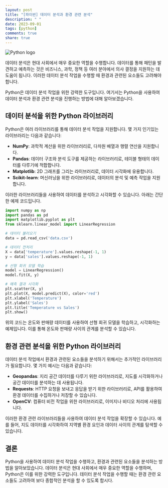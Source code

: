 ```yaml
---
layout: post
title: "[파이썬] 데이터 분석과 환경 관련 분석"
description: " "
date: 2023-09-01
tags: [python]
comments: true
share: true
---
```


![Python logo](https://www.python.org/static/community_logos/python-logo-master-v3-TM-flattened.png)

데이터 분석은 현대 사회에서 매우 중요한 역할을 수행합니다. 데이터를 통해 패턴을 발견하고 예측하는 것은 비즈니스, 과학, 정책 등 여러 분야에서 의사 결정을 지원하는 데 도움이 됩니다. 이러한 데이터 분석 작업을 수행할 때 환경과 관련된 요소들도 고려해야 합니다.

Python은 데이터 분석 작업을 위한 강력한 도구입니다. 여기서는 Python을 사용하여 데이터 분석과 환경 관련 분석을 진행하는 방법에 대해 알아보겠습니다.

## 데이터 분석을 위한 Python 라이브러리

Python은 여러 라이브러리를 통해 데이터 분석 작업을 지원합니다. 몇 가지 인기있는 라이브러리는 다음과 같습니다:

- **NumPy**: 과학적 계산을 위한 라이브러리로, 다차원 배열과 행렬 연산을 지원합니다.
- **Pandas**: 데이터 구조와 분석 도구를 제공하는 라이브러리로, 테이블 형태의 데이터를 다루기에 적합합니다.
- **Matplotlib**: 2D 그래프를 그리는 라이브러리로, 데이터 시각화에 유용합니다.
- **Scikit-learn**: 머신러닝을 위한 라이브러리로, 데이터의 분석 및 예측 작업을 지원합니다.

이러한 라이브러리들을 사용하여 데이터를 분석하고 시각화할 수 있습니다. 아래는 간단한 예제 코드입니다.

```python
import numpy as np
import pandas as pd
import matplotlib.pyplot as plt
from sklearn.linear_model import LinearRegression

# 데이터 불러오기
data = pd.read_csv('data.csv')

# 데이터 전처리
X = data['temperature'].values.reshape(-1, 1)
y = data['sales'].values.reshape(-1, 1)

# 선형 회귀 모델 학습
model = LinearRegression()
model.fit(X, y)

# 예측 결과 시각화
plt.scatter(X, y)
plt.plot(X, model.predict(X), color='red')
plt.xlabel('Temperature')
plt.ylabel('Sales')
plt.title('Temperature vs Sales')
plt.show()
```

위의 코드는 온도와 판매량 데이터를 사용하여 선형 회귀 모델을 학습하고, 시각화하는 예제입니다. 이를 통해 온도와 판매량 사이의 관계를 분석할 수 있습니다.

## 환경 관련 분석을 위한 Python 라이브러리

데이터 분석 작업에서 환경과 관련된 요소들을 분석하기 위해서는 추가적인 라이브러리가 필요합니다. 몇 가지 예시는 다음과 같습니다:

- **Geopandas**: 지리 공간 데이터를 다루기 위한 라이브러리로, 지도를 시각화하거나 공간 데이터를 분석하는 데 사용됩니다.
- **Requests**: HTTP 요청을 보내고 응답을 받기 위한 라이브러리로, API를 활용하여 환경 데이터를 수집하거나 저장할 수 있습니다.
- **OpenCV**: 컴퓨터 비전 작업을 위한 라이브러리로, 이미지나 비디오 처리에 사용됩니다.

이러한 환경 관련 라이브러리들을 사용하여 데이터 분석 작업을 확장할 수 있습니다. 예를 들어, 지도 데이터를 시각화하여 지역별 환경 요인과 데이터 사이의 관계를 탐색할 수 있습니다.

## 결론

Python을 사용하여 데이터 분석 작업을 수행하고, 환경과 관련된 요소들을 분석하는 방법을 알아보았습니다. 데이터 분석은 현대 사회에서 매우 중요한 역할을 수행하며, Python은 이를 위한 강력한 도구입니다. 데이터 분석 작업을 수행할 때는 환경 관련 요소들도 고려하여 보다 종합적인 분석을 할 수 있도록 합시다.